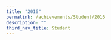 ```yaml
---
title: "2016"
permalink: /achievements/Student/2016
description: ""
third_nav_title: Student
---
```

